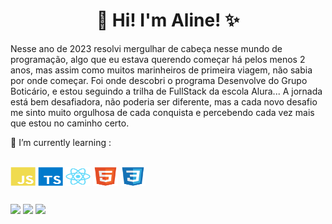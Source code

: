 
 <h1 align='center'>👋 Hi! I'm Aline! ✨ </h1>
 
 
 <p align='center'>
  
  Nesse ano de 2023 resolvi mergulhar de cabeça nesse mundo de programação, algo que eu estava querendo começar há pelos menos 2 anos, mas assim como muitos marinheiros de primeira viagem, não sabia por onde começar. Foi onde descobri o programa Desenvolve do Grupo Boticário, e estou seguindo a trilha de FullStack da escola Alura... A jornada está bem desafiadora, não poderia ser diferente, mas a cada novo desafio me sinto muito orgulhosa de cada conquista e percebendo cada vez mais que estou no caminho certo.
  

 🌱 I’m currently learning :
<div style="display: inline_block"><br>
  <img align="center" alt="Rafa-Js" height="30" width="40" src="https://raw.githubusercontent.com/devicons/devicon/master/icons/javascript/javascript-plain.svg">
  <img align="center" alt="Rafa-Ts" height="30" width="40" src="https://raw.githubusercontent.com/devicons/devicon/master/icons/typescript/typescript-plain.svg">
  <img align="center" alt="Rafa-React" height="30" width="40" src="https://raw.githubusercontent.com/devicons/devicon/master/icons/react/react-original.svg">
  <img align="center" alt="Rafa-HTML" height="30" width="40" src="https://raw.githubusercontent.com/devicons/devicon/master/icons/html5/html5-original.svg">
  <img align="center" alt="Rafa-CSS" height="30" width="40" src="https://raw.githubusercontent.com/devicons/devicon/master/icons/css3/css3-original.svg">
  
</div>
  
##  

<div> 
  <a href="https://www.instagram.com/aline_pinhelli/" target="_blank"><img src="https://img.shields.io/badge/-Instagram-%23E4405F?style=for-the-badge&logo=instagram&logoColor=white" target="_blank"></a>
  <a href = "mailto:alinepinhelli@gmail.com"><img src="https://img.shields.io/badge/-Gmail-%23333?style=for-the-badge&logo=gmail&logoColor=white" target="_blank"></a>
  <a href="https://www.linkedin.com/in/aline-dos-santos-pinhelli-844079160/" target="_blank"><img src="https://img.shields.io/badge/-LinkedIn-%230077B5?style=for-the-badge&logo=linkedin&logoColor=white" target="_blank"></a> 
  
</div>

